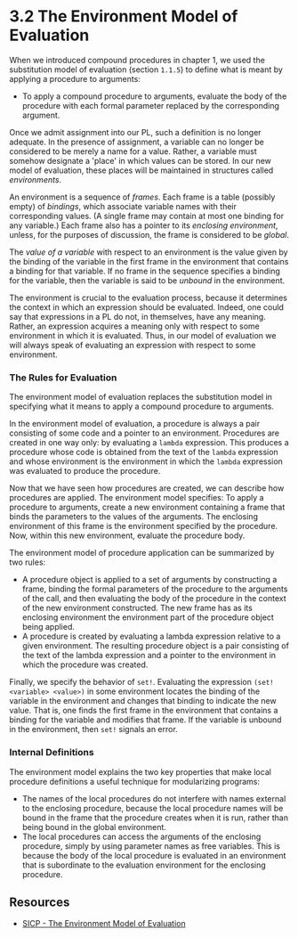 # 3.2 The Environment Model of Evaluation

When we introduced compound procedures in chapter 1, we used the substitution model of evaluation (section `1.1.5`) to define what is meant by applying a procedure to arguments:
- To apply a compound procedure to arguments, evaluate the body of the procedure with each formal parameter replaced by the corresponding argument.

Once we admit assignment into our PL, such a definition is no longer adequate. In the presence of assignment, a variable can no longer be considered to be merely a name for a value. Rather, a variable must somehow designate a 'place' in which values can be stored. In our new model of evaluation, these places will be maintained in structures called _environments_.

An environment is a sequence of _frames_. Each frame is a table (possibly empty) of _bindings_, which associate variable names with their corresponding values. (A single frame may contain at most one binding for any variable.) Each frame also has a pointer to its _enclosing environment_, unless, for the purposes of discussion, the frame is considered to be _global_.

The _value of a variable_ with respect to an environment is the value given by the binding of the variable in the first frame in the environment that contains a binding for that variable. If no frame in the sequence specifies a binding for the variable, then the variable is said to be _unbound_ in the environment.

The environment is crucial to the evaluation process, because it determines the context in which an expression should be evaluated. Indeed, one could say that expressions in a PL do not, in themselves, have any meaning. Rather, an expression acquires a meaning only with respect to some environment in which it is evaluated. Thus, in our model of evaluation we will always speak of evaluating an expression with respect to some environment.

### The Rules for Evaluation

The environment model of evaluation replaces the substitution model in specifying what it means to apply a compound procedure to arguments.

In the environment model of evaluation, a procedure is always a pair consisting of some code and a pointer to an environment. Procedures are created in one way only: by evaluating a `lambda` expression. This produces a procedure whose code is obtained from the text of the `lambda` expression and whose environment is the environment in which the `lambda` expression was evaluated to produce the procedure.

Now that we have seen how procedures are created, we can describe how procedures are applied. The environment model specifies: To apply a procedure to arguments, create a new environment containing a frame that binds the parameters to the values of the arguments. The enclosing environment of this frame is the environment specified by the procedure. Now, within this new environment, evaluate the procedure body.

The environment model of procedure application can be summarized by two rules:
- A procedure object is applied to a set of arguments by constructing a frame, binding the formal parameters of the procedure to the arguments of the call, and then evaluating the body of the procedure in the context of the new environment constructed. The new frame has as its enclosing environment the environment part of the procedure object being applied.
- A procedure is created by evaluating a lambda expression relative to a given environment. The resulting procedure object is a pair consisting of the text of the lambda expression and a pointer to the environment in which the procedure was created.

Finally, we specify the behavior of `set!`. Evaluating the expression `(set! <variable> <value>)` in some environment locates the binding of the variable in the environment and changes that binding to indicate the new value. That is, one finds the first frame in the environment that contains a binding for the variable and modifies that frame. If the variable is unbound in the environment, then `set!` signals an error.

### Internal Definitions

The environment model explains the two key properties that make local procedure definitions a useful technique for modularizing programs:
- The names of the local procedures do not interfere with names external to the enclosing procedure, because the local procedure names will be bound in the frame that the procedure creates when it is run, rather than being bound in the global environment.
- The local procedures can access the arguments of the enclosing procedure, simply by using parameter names as free variables. This is because the body of the local procedure is evaluated in an environment that is subordinate to the evaluation environment for the enclosing procedure.

## Resources

- [SICP - The Environment Model of Evaluation](https://mitpress.mit.edu/sites/default/files/sicp/full-text/book/book-Z-H-21.html)
